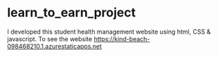 # learn_to_earn_project
I developed this student health management website using html, CSS &amp; javascript. To see the website https://kind-beach-098468210.1.azurestaticapps.net
